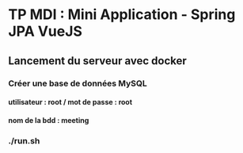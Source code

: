 # TP MDI : Mini Application - Spring JPA VueJS

## Lancement du serveur avec docker

### Créer une base de données MySQL 
#### utilisateur : root / mot de passe : root
#### nom de la bdd : meeting

### ./run.sh 
#### 

